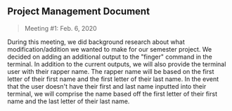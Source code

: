 ## Project Management Document

> Meeting #1: Feb. 6, 2020

During this meeting, we did background research about what modification/addition we wanted to make for our semester project. We decided on adding an additional output to the "finger" command in the terminal. In addition to the current outputs, we will also provide the terminal user with their rapper name. The rapper name will be based on the first letter of their first name and the first letter of their last name. In the event that the user doesn't have their first and last name inputted into their terminal, we will comprise the name based off the first letter of their first name and the last letter of their last name.